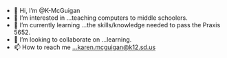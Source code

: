 - 👋 Hi, I’m @K-McGuigan
- 👀 I’m interested in ...teaching computers to middle schoolers.
- 🌱 I’m currently learning ...the skills/knowledge needed to pass the Praxis 5652.
- 💞️ I’m looking to collaborate on ...learning.
- 📫 How to reach me ...karen.mcguigan@k12.sd.us

<!---
K-McGuigan/K-McGuigan is a ✨ special ✨ repository because its `README.md` (this file) appears on your GitHub profile.
You can click the Preview link to take a look at your changes.
--->
